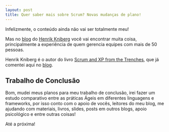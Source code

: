 ```yaml
---
layout: post
title: Quer saber mais sobre Scrum? Novas mudanças de plano!
---
```


Infelizmente, o conteúdo ainda não vai ser totalmente meu!

Mas no [blog](http://blog.crisp.se/henrikkniberg/) do [Henrik Kniberg](http://www.crisp.se/henrik.kniberg/) você vai encontrar muita coisa, principalmente a experiência de quem gerencia equipes com mais de 50 pessoas.



Henrik Kniberg é o autor do livro [Scrum and XP from the Trenches](http://www.infoq.com/minibooks/scrum-xp-from-the-trenches), que já comentei aqui no [blog](/2008/04/28/scrum-e-xp-para-trincheiras/).

## Trabalho de Conclusão

Bom, mudei meus planos para meu trabalho de conclusão, irei fazer um estudo comparativo entre as práticas Ágeis em diferentes linguagens e frameworks, por isso conto com o apoio de vocês, leitores do meu blog, me ajudando com materiais, livros, slides, posts em outros blogs, apoio psicológico e entre outras coisas!

Até a próxima!
